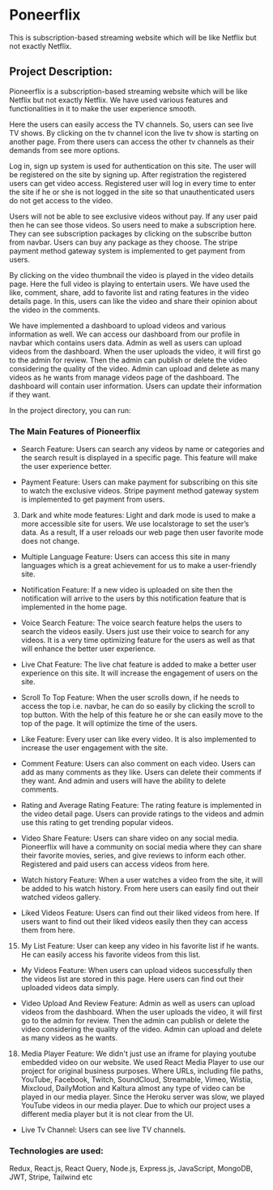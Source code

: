 # Poneerflix

This is subscription-based streaming website which will be like Netflix but not exactly Netflix.

## Project Description:
Pioneerflix is ​​a subscription-based streaming website which will be like Netflix but not exactly Netflix. We have used various features and functionalities in it to make the user experience smooth.

Here the users can easily access the TV channels. So, users can see live TV shows. By clicking on the tv channel icon the live tv show is starting on another page. From there users can access the other tv channels as their demands from see more options.

Log in, sign up system is used for authentication on this site. The user will be registered on the site by signing up. After registration the registered users can get video access. Registered user will log in every time to enter the site if he or she is not logged in the site so that unauthenticated users do not get access to the video.

Users will not be able to see exclusive videos without pay. If any user paid then he can see those videos. So users need to make a subscription here. They can see subscription packages by clicking on the subscribe button from navbar. Users can buy any package as they choose. The stripe payment method gateway system is implemented to get payment from users.

By clicking on the video thumbnail the video is played in the video details page. Here the full video is playing to entertain users. We have used the like, comment, share, add to favorite list and rating features in the video details page. In this, users can like the video and share their opinion about the video in the comments.

We have implemented a dashboard to upload videos and various information as well. We can access our dashboard from our profile in navbar which contains users data. Admin as well as users can upload videos from the dashboard. When the user uploads the video, it will first go to the admin for review. Then the admin can publish or delete the video considering the quality of the video.  Admin can upload and delete as many videos as he wants from manage videos page of the dashboard. The dashboard will contain user information. Users can update their information if they want.


In the project directory, you can run:

### The Main Features of Pioneerflix

* Search Feature: Users can search any videos by name or categories and the search result is displayed in a specific page. This feature will make the user experience better. 

* Payment Feature: Users can make payment for subscribing on this site to watch the exclusive videos. Stripe payment method gateway system is implemented to get payment from users.

3. Dark and white mode features: Light and dark mode is used to make a more accessible site for users. We use localstorage to set the user’s data. As a result, If a user reloads our web page then user favorite mode does not change.

* Multiple Language Feature: Users can access this site in many languages which is a great achievement for us to make a user-friendly site.

* Notification Feature: If a new video is uploaded on site then the notification will arrive to the users by this notification feature that is implemented in the home page.
* Voice Search Feature: The voice search feature helps the users to search the videos easily. Users just use their voice to search for any videos. It is a very time optimizing feature for the users as well as that will enhance the better user experience.

* Live Chat Feature: The live chat feature is added to make a better user experience on this site. It will increase the engagement of users on the site.

* Scroll To Top Feature: When the user scrolls down, if he needs to access the top i.e. navbar, he can do so easily by clicking the scroll to top button. With the help of this feature he or she can easily move to the top of the page. It will optimize the time of the users.

* Like Feature: Every user can like every video. It is also implemented to increase the user engagement with the site.


* Comment Feature: Users can also comment on each video. Users can add as many comments as they like. Users can delete their comments if they want. And admin and users will have the ability to delete comments.

* Rating and Average Rating Feature: The rating feature is implemented in the video detail page. Users can provide ratings to the videos and admin use this rating to get trending popular videos.

* Video Share Feature: Users can share video on any social media. Pioneerflix will have a community on social media where they can share their favorite movies, series, and give reviews to inform each other. Registered and paid users can access videos from here.

* Watch history Feature: When a user watches a video from the site, it will be added to his watch history. From here users can easily find out their watched videos gallery.

* Liked Videos Feature: Users can find out their liked videos from here. If users want to find out their liked videos easily then they can access them from here.

15. My List Feature: User can keep any video in his favorite list if he wants. He can easily access his favorite videos from this list.

* My Videos Feature: When users can upload videos successfully then the videos list are stored in this page. Here users can find out their uploaded videos data simply.

* Video Upload And Review Feature: Admin as well as users can upload videos from the dashboard. When the user uploads the video, it will first go to the admin for review. Then the admin can publish or delete the video considering the quality of the video. Admin can upload and delete as many videos as he wants.

18. Media Player Feature: We didn't just use an iframe for playing youtube embedded video on our website. We used React Media Player to use our project for original business purposes. Where URLs, including file paths, YouTube, Facebook, Twitch, SoundCloud, Streamable, Vimeo, Wistia, Mixcloud, DailyMotion and Kaltura almost any type of video can be played in our media player. Since the Heroku server was slow, we played YouTube videos in our media player. Due to which our project uses a different media player but it is not clear from the UI.

* Live Tv Channel: Users can see live TV channels.

### Technologies are used:

 Redux, React.js, React Query, Node.js, Express.js, JavaScript, MongoDB, JWT, Stripe, Tailwind etc